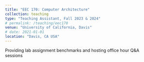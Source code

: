 ```yaml
---
title: "EEC 170: Computer Architecture"
collection: teaching
type: "Teaching Assistant, Fall 2023 & 2024"
# permalink: /teaching/eec170
venue: "University of California, Davis"
# date: 2021-01-01
location: "Davis, CA USA"
---
```


Providing lab assignment benchmarks and hosting office hour Q&A sessions